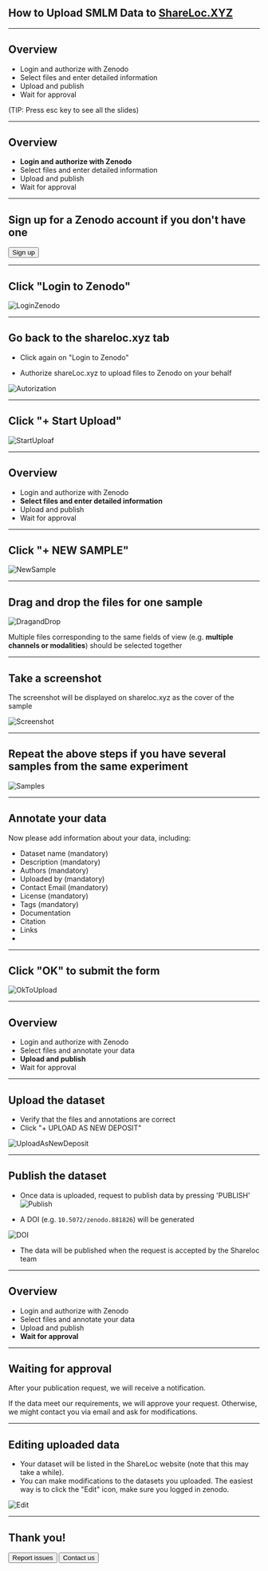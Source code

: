 ## How to Upload SMLM Data to [ShareLoc.XYZ](https://shareloc.xyz/)

-----
## Overview

 * Login and authorize with Zenodo
 * Select files and enter detailed information
 * Upload and publish
 * Wait for approval

(TIP: Press esc key to see all the slides)

-----
## Overview

 * **Login and authorize with Zenodo**
 * Select files and enter detailed information
 * Upload and publish
 * Wait for approval

-----
## Sign up for a Zenodo account if you don't have one

<button class="button" onclick=" window.open('https://sandbox.zenodo.org/signup/','_blank')">Sign up</button>

-----
## Click "Login to Zenodo"

![LoginZenodo](https://user-images.githubusercontent.com/56833522/125955630-674beae5-6244-4b19-a3a6-773f8e588827.png)

-----
## Go back to the shareloc.xyz tab

* Click again on "Login to Zenodo"

* Authorize shareLoc.xyz to upload files to Zenodo on your behalf

![Autorization](https://user-images.githubusercontent.com/56833522/125964039-8ea981ec-f64c-4ec4-b824-7137f46d1c33.png)


-----
## Click "+ Start Upload" 

![StartUploaf](https://user-images.githubusercontent.com/56833522/125957037-559f98c4-0e4f-4a09-8435-0a1a163c2e71.png)

-----
## Overview

 * Login and authorize with Zenodo
 * **Select files and enter detailed information**
 * Upload and publish
 * Wait for approval


-----
## Click "+ NEW SAMPLE" 

![NewSample](https://user-images.githubusercontent.com/56833522/125957398-ef3bd589-4f20-4c8f-9934-a757e34d28cb.png)


-----
## Drag and drop the files for one sample

![DragandDrop](https://user-images.githubusercontent.com/56833522/126210513-ddcc2398-71cc-48bc-8c62-588030fa38bd.png)

Multiple files corresponding to the same fields of view (e.g. **multiple channels or modalities**) should be selected together

-----
## Take a screenshot

The screenshot will be displayed on shareloc.xyz as the cover of the sample

![Screenshot](https://user-images.githubusercontent.com/56833522/126209019-d950374f-6885-46b3-9814-ab5ac19c7483.png)

-----
## Repeat the above steps if you have several samples from the same experiment

![Samples](https://user-images.githubusercontent.com/56833522/125964728-95ace040-6727-48b9-94d9-b1124c2fde74.png)


-----
## Annotate your data

Now please add information about your data, including:
 
 * Dataset name (mandatory)
 * Description (mandatory)
 * Authors (mandatory)
 * Uploaded by (mandatory)
 * Contact Email (mandatory)
 * License (mandatory)
 * Tags (mandatory)
 * Documentation
 * Citation
 * Links 
 * 
-----

## Click "OK" to submit the form

![OkToUpload](https://user-images.githubusercontent.com/56833522/125968206-8b45a726-e09e-4077-9412-7f282a4d4832.png)


-----
## Overview

 * Login and authorize with Zenodo
 * Select files and annotate your data
 * **Upload and publish**
 * Wait for approval


-----
## Upload the dataset
* Verify that the files and annotations are correct 
* Click "+ UPLOAD AS NEW DEPOSIT"

![UploadAsNewDeposit](https://user-images.githubusercontent.com/56833522/125969201-4e221879-d81f-4608-8853-f9df7bd4ff1b.png)


-----
## Publish the dataset
* Once data is uploaded, request to publish data by pressing 'PUBLISH'
![Publish](https://user-images.githubusercontent.com/56833522/126212896-000f304e-96d0-40c2-a610-97f8daa44911.png)


* A DOI (e.g. `10.5072/zenodo.881826`) will be generated

![DOI](https://user-images.githubusercontent.com/56833522/126212921-645db8a0-3f57-43ff-a5ba-0e51754ff2dc.png)

* The data will be published when the request is accepted by the Shareloc team

-----
## Overview

 * Login and authorize with Zenodo
 * Select files and annotate your data
 * Upload and publish
 * **Wait for approval**

-----
## Waiting for approval
After your publication request, we will receive a notification.

If the data meet our requirements, we will approve your request. Otherwise, we might contact you via email and ask for modifications.


-----
## Editing uploaded data
* Your dataset will be listed in the ShareLoc website (note that this may take a while).
* You can make modifications to the datasets you uploaded. The easiest way is to click the "Edit" icon, make sure you logged in zenodo.

![Edit](https://user-images.githubusercontent.com/56833522/126213081-8d795fd2-1403-4f3e-99ee-b482243bb28b.png)

-----
## Thank you!

<button class="button" onclick=" window.open('https://github.com/imodpasteur/ShareLoc.XYZ/issues','_blank')">Report issues</button>
<button class="button" onclick=" window.open('https://oeway.typeform.com/to/rdkPmd','_blank')">Contact us</button>


